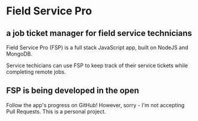 # Field Service Pro
## a job ticket manager for field service technicians

Field Service Pro (FSP) is a full stack JavaScript app, built on NodeJS and MongoDB.

Service techicians can use FSP to keep track of their service tickets while completing remote jobs. 

## FSP is being developed in the open
Follow the app's progress on GitHub! However, sorry - I'm not accepting Pull Requests. This is a personal project.


   


